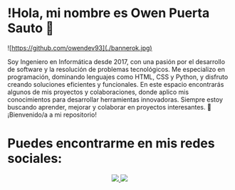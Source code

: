 # !Hola, mi nombre es Owen Puerta Sauto 👋
![https://github.com/owendev93](./bannerok.jpg)

Soy Ingeniero en Informática desde 2017, con una pasión por el desarrollo de software y la resolución de problemas tecnológicos. Me especializo en programación, dominando lenguajes como HTML, CSS y Python, y disfruto creando soluciones eficientes y funcionales. En este espacio encontrarás algunos de mis proyectos y colaboraciones, donde aplico mis conocimientos para desarrollar herramientas innovadoras. Siempre estoy buscando aprender, mejorar y colaborar en proyectos interesantes. 🚀 ¡Bienvenido/a a mi repositorio!

# Puedes encontrarme en mis redes sociales:

<!-- [![Facebook](https://img.icons8.com/color/48/FFFFFF/facebook-new.png)](https://youtube.com/@mouredev)-->
<!--[![Twitter](https://img.icons8.com/color/48/FFFFFF/twitter--v1.png)](https://youtube.com/@mouredev)-->
<!--[![Youtube](https://img.icons8.com/color/48/FFFFFF/youtube-play.png)](https://youtube.com/@mouredev)-->
<p align="center">
  <a href="https://www.instagram.com/owenpuerta93?utm_source=qr&igsh=MXY0bGQ0cHBpMjd2cA== ">
    <img src="https://img.icons8.com/color/48/FFFFFF/instagram-new--v1.png"/>
  </a>
  <span>
  <a href="https://linkedin.com/in/owen-puerta-sauto-2442221a2">
    <img src="https://img.icons8.com/color/48/FFFFFF/linkedin.png"/>
  </a>
</p>
